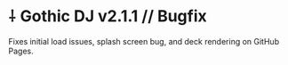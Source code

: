# ⸸ Gothic DJ v2.1.1 // Bugfix

Fixes initial load issues, splash screen bug, and deck rendering on GitHub Pages.
